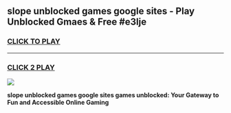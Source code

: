 
## slope unblocked games google sites - Play Unblocked Gmaes & Free #e3lje
<h3>
<a href="https://premium.freeplayer.one?title=slope_unblocked_games_google_sites&ref=01M">CLICK TO PLAY</a></h3>
<hr>

<h3>
<a href="https://premium.freeplayer.one?title=slope_unblocked_games_google_sites&ref=01M">CLICK 2 PLAY</a>
  
</h3>

<a href="https://premium.freeplayer.one?title=slope_unblocked_games_google_sites&ref=01M"><img src="https://clearcache.store/games.png"></a>


**slope unblocked games google sites games unblocked: Your Gateway to Fun and Accessible Online Gaming**
